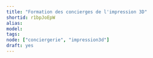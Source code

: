 ```yaml
---
title: "Formation des concierges de l'impression 3D"
shortid: r1bpJoEpW
alias:
model:
tags:
node: ["conciergerie", "impression3d"]
draft: yes
---
```

